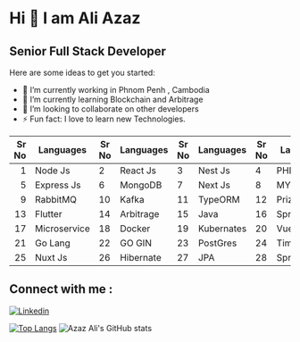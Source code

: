# Hi 👋 I am Ali Azaz

## Senior Full Stack Developer

Here are some ideas to get you started:

- 🔭 I’m currently working in Phnom Penh , Cambodia
- 🌱 I’m currently learning Blockchain and Arbitrage
- 👯 I’m looking to collaborate on other developers
- ⚡ Fun fact: I love to learn new Technologies.

| Sr No| Languages     | Sr No| Languages     | Sr No| Languages     | Sr No| Languages     |             
|-----:|---------------|------|---------------|------|---------------|------|---------------|
|     1| Node Js       |     2| React Js      |     3| Nest Js       |     4| PHP Laravel   |
|     5| Express Js    |     6| MongoDB       |     7| Next Js       |     8| MYSQL         |
|     9| RabbitMQ      |    10| Kafka         |    11| TypeORM       |    12| Prizma        |
|    13| Flutter       |    14| Arbitrage     |    15| Java          |    16| Spring Boot   |
|    17| Microservice  |    18| Docker        |    19| Kubernates    |    20| VueJs         |
|    21| Go Lang       |    22| GO GIN        |    23| PostGres      |    24| TimescaleDB   |
|    25| Nuxt Js       |    26| Hibernate     |    27| JPA           |    28| Spring Cloud  |

 
## Connect with me : 
[![Linkedin](https://i.stack.imgur.com/gVE0j.png)](https://www.linkedin.com/in/azaz-a-79bb78102/)
 
[![Top Langs](https://github-readme-stats.vercel.app/api/top-langs/?username=azazali186&layout=donut)](https://github.com/azazali186/github-readme-stats) ![Azaz Ali's GitHub stats](https://github-readme-stats.vercel.app/api?username=azazali186&theme=light&show_icons=true)




